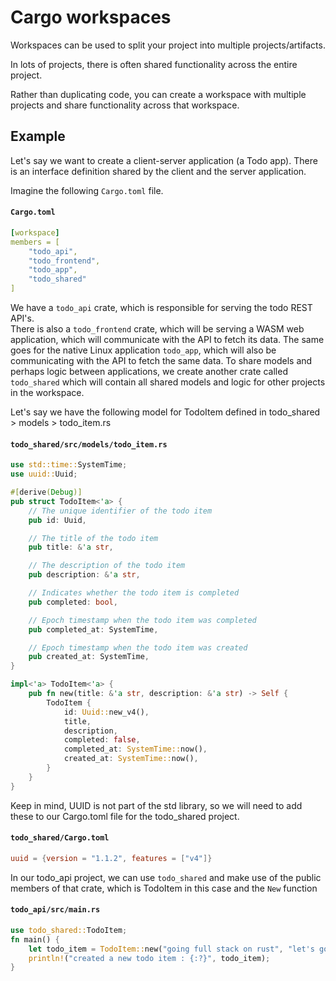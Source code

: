 # Cargo workspaces

Workspaces can be used to split your project into multiple projects/artifacts.

In lots of projects, there is often shared functionality across the entire project.

Rather than duplicating code, you can create a workspace with multiple projects and share functionality across that workspace.

## Example

Let's say we want to create a client-server application (a Todo app). There is an interface definition shared by the client and the server application.

Imagine the following `Cargo.toml` file.
#### **`Cargo.toml`**
```yaml
[workspace]
members = [
    "todo_api",
    "todo_frontend",
    "todo_app",
    "todo_shared"
]
```

We have a `todo_api` crate, which is responsible for serving the todo REST API's.<br/>
There is also a `todo_frontend` crate, which will be serving a WASM web application, which will communicate with the API to fetch its data.
The same goes for the native Linux application `todo_app`, which will also be communicating with the API to fetch the same data.
To share models and perhaps logic between applications, we create another crate called `todo_shared` which will contain all shared models and logic for other projects in the workspace.

Let's say we have the following model for TodoItem defined in todo_shared > models > todo_item.rs

#### **`todo_shared/src/models/todo_item.rs`**
```rust
use std::time::SystemTime;
use uuid::Uuid;

#[derive(Debug)]
pub struct TodoItem<'a> {
    // The unique identifier of the todo item
    pub id: Uuid,

    // The title of the todo item
    pub title: &'a str,

    // The description of the todo item
    pub description: &'a str,

    // Indicates whether the todo item is completed
    pub completed: bool,

    // Epoch timestamp when the todo item was completed
    pub completed_at: SystemTime,

    // Epoch timestamp when the todo item was created
    pub created_at: SystemTime,
}

impl<'a> TodoItem<'a> {
    pub fn new(title: &'a str, description: &'a str) -> Self {
        TodoItem {
            id: Uuid::new_v4(),
            title,
            description,
            completed: false,
            completed_at: SystemTime::now(),
            created_at: SystemTime::now(),
        }
    }
}

```

Keep in mind, UUID is not part of the std library, so we will need to add these to our Cargo.toml file for the todo_shared project.
#### **`todo_shared/Cargo.toml`**
```toml
uuid = {version = "1.1.2", features = ["v4"]}
```
In our todo_api project, we can use `todo_shared` and make use of the public members of that crate, which is TodoItem in this case and the `New` function

#### **`todo_api/src/main.rs`**
```rust
use todo_shared::TodoItem;
fn main() {
    let todo_item = TodoItem::new("going full stack on rust", "let's go full stack on rust");
    println!("created a new todo item : {:?}", todo_item);
}
```
